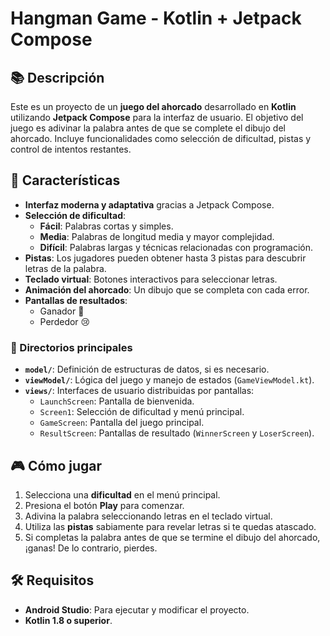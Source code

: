 # Hangman Game - Kotlin + Jetpack Compose

## 📚 Descripción
Este es un proyecto de un **juego del ahorcado** desarrollado en **Kotlin** utilizando **Jetpack Compose** para la interfaz de usuario. El objetivo del juego es adivinar la palabra antes de que se complete el dibujo del ahorcado. Incluye funcionalidades como selección de dificultad, pistas y control de intentos restantes.

## 🚀 Características
- **Interfaz moderna y adaptativa** gracias a Jetpack Compose.
- **Selección de dificultad**:
  - **Fácil**: Palabras cortas y simples.
  - **Media**: Palabras de longitud media y mayor complejidad.
  - **Difícil**: Palabras largas y técnicas relacionadas con programación.
- **Pistas**: Los jugadores pueden obtener hasta 3 pistas para descubrir letras de la palabra.
- **Teclado virtual**: Botones interactivos para seleccionar letras.
- **Animación del ahorcado**: Un dibujo que se completa con cada error.
- **Pantallas de resultados**:
  - Ganador 🎉
  - Perdedor 😢
### 📁 Directorios principales
- **`model/`**: Definición de estructuras de datos, si es necesario.
- **`viewModel/`**: Lógica del juego y manejo de estados (`GameViewModel.kt`).
- **`views/`**: Interfaces de usuario distribuidas por pantallas:
  - `LaunchScreen`: Pantalla de bienvenida.
  - `Screen1`: Selección de dificultad y menú principal.
  - `GameScreen`: Pantalla del juego principal.
  - `ResultScreen`: Pantallas de resultado (`WinnerScreen` y `LoserScreen`).

## 🎮 Cómo jugar
1. Selecciona una **dificultad** en el menú principal.
2. Presiona el botón **Play** para comenzar.
3. Adivina la palabra seleccionando letras en el teclado virtual.
4. Utiliza las **pistas** sabiamente para revelar letras si te quedas atascado.
5. Si completas la palabra antes de que se termine el dibujo del ahorcado, ¡ganas! De lo contrario, pierdes.

## 🛠️ Requisitos
- **Android Studio**: Para ejecutar y modificar el proyecto.
- **Kotlin 1.8 o superior**.
